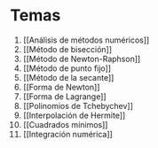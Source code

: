 
# Temas

1. [[Análisis de métodos numéricos]]
2. [[Método de bisección]]
3. [[Método de Newton-Raphson]]
4. [[Método de punto fijo]]
5. [[Método de la secante]]
6. [[Forma de Newton]]
7. [[Forma de Lagrange]]
8. [[Polinomios de Tchebychev]]
9. [[Interpolación de Hermite]]
10. [[Cuadrados mínimos]]
11. [[Integración numérica]]